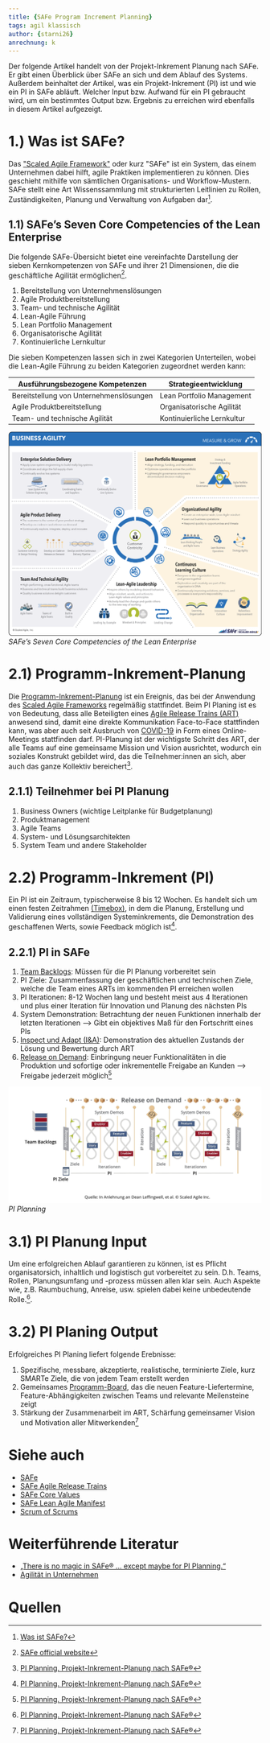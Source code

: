 ```yaml
---
title: {SAFe Program Increment Planning}
tags: agil klassisch
author: {starni26}
anrechnung: k
---
```

Der folgende Artikel handelt von der Projekt-Inkrement Planung nach SAFe. Er gibt einen Überblick über SAFe an sich und dem Ablauf des Systems. Außerdem beinhaltet der Artikel, was ein Projekt-Inkrement (PI) ist und wie ein PI in SAFe abläuft. Welcher Input bzw. Aufwand für ein PI gebraucht wird, um ein bestimmtes Output bzw. Ergebnis zu erreichen wird ebenfalls in diesem Artikel aufgezeigt.

# 1.) Was ist SAFe? 

Das ["Scaled Agile Framework"](https://www.atlassian.com/de/agile/agile-at-scale/what-is-safe) oder kurz "SAFe" ist ein System, das einem Unternehmen dabei hilft, agile Praktiken implementieren zu können. Dies geschieht mithilfe von sämtlichen Organisations- und Workflow-Mustern. 
SAFe stellt eine Art Wissenssammlung mit strukturierten Leitlinien zu Rollen, Zuständigkeiten, Planung und Verwaltung von Aufgaben dar[^1].

## 1.1) SAFe’s Seven Core Competencies of the Lean Enterprise

Die folgende SAFe-Übersicht bietet eine vereinfachte Darstellung der sieben Kernkompetenzen von SAFe und ihrer 21 Dimensionen, die die geschäftliche Agilität ermöglichen[^2].

1. Bereitstellung von Unternehmenslösungen
2. Agile Produktbereitstellung 
3. Team- und technische Agilität
4. Lean-Agile Führung
5. Lean Portfolio Management
6. Organisatorische Agilität
7. Kontinuierliche Lernkultur

Die sieben Kompetenzen lassen sich in zwei Kategorien Unterteilen, wobei die Lean-Agile Führung zu beiden Kategorien zugeordnet werden kann: 

| Ausführungsbezogene Kompetenzen          | Strategieentwicklung       |
| -----------------------------------------| -------------------------- |
| Bereitstellung von Unternehmenslösungen  | Lean Portfolio Management  |
| Agile Produktbereitstellung              | Organisatorische Agilität  |
| Team- und technische Agilität            | Kontinuierliche Lernkultur |

![SAFe’s Seven Core Competencies of the Lean Enterprise](SAFe_Program_Increment_Planning/Big_Picture_Overview_Image_Map-3.png)
*SAFe’s Seven Core Competencies of the Lean Enterprise*

# 2.1) Programm-Inkrement-Planung 

Die [Programm-Inkrement-Planung](https://www.microtool.de/wissen-online/was-ist-ein-pi-planning-in-safe/) ist ein Ereignis, das bei der Anwendung des [Scaled Agile Frameworks](https://www.atlassian.com/de/agile/agile-at-scale/what-is-safe) regelmäßig stattfindet. Beim PI Planing ist es von Bedeutung, dass alle Beteiligten eines [Agile Release Trains (ART)](https://www.scaledagileframework.com/agile-release-train/) anwesend sind, damit eine direkte Kommunikation Face-to-Face stattfinden kann, was aber auch seit Ausbruch von [COVID-19](https://de.wikipedia.org/wiki/COVID-19) in Form eines Online-Meetings stattfinden darf.
PI-Planung ist der wichtigste Schritt des ART, der alle Teams auf eine gemeinsame Mission und Vision ausrichtet, wodurch ein soziales Konstrukt gebildet wird, das die Teilnehmer:innen an sich, aber auch das ganze Kollektiv bereichert[^3].

## 2.1.1) Teilnehmer bei PI Planung

1. Business Owners (wichtige Leitplanke für Budgetplanung)
2. Produktmanagement
3. Agile Teams
4. System- und Lösungsarchitekten
5. System Team und andere Stakeholder

# 2.2) Programm-Inkrement (PI)

Ein PI ist ein Zeitraum, typischerweise 8 bis 12 Wochen. Es handelt sich um einen festen Zeitrahmen [(Timebox)](https://de.wikipedia.org/wiki/Timeboxing), in dem die Planung, Erstellung und Validierung eines vollständigen Systeminkrements, die Demonstration des geschaffenen Werts, sowie Feedback möglich ist[^3].


## 2.2.1) PI in SAFe

1. [Team Backlogs](https://www.scaledagileframework.com/team-backlog/): Müssen für die PI Planung vorbereitet sein
2. PI Ziele: Zusammenfassung der geschäftlichen und technischen Ziele, welche die Team eines ARTs im kommenden PI erreichen wollen 
3. PI Iterationen: 8-12 Wochen lang und besteht meist aus 4 Iterationen und plus einer Iteration für Innovation und Planung des nächsten PIs
4. System Demonstration: Betrachtung der neuen Funktionen innerhalb der letzten Iterationen --> Gibt ein objektives Maß für den Fortschritt eines PIs
5. [Inspect und Adapt (I&A)](https://scrum-in-der-praxis.de/glossary/inspect-adapt/): Demonstration des aktuellen Zustands der Lösung und Bewertung durch ART
6. [Release on Demand](https://www.scaledagileframework.com/release-on-demand/): Einbringung neuer Funktionalitäten in die Produktion und sofortige oder inkrementelle Freigabe an Kunden --> Freigabe jederzeit möglich[^3]

![PI Planning](SAFe_Program_Increment_Planning/PI-Planning-in-SAFe-Big-Picture.jpg) 
*PI Planning*


# 3.1) PI Planung Input

Um eine erfolgreichen Ablauf garantieren zu können, ist es Pflicht organisatorsich, inhaltlich und logistisch gut vorbereitet zu sein. D.h. Teams, Rollen, Planungsumfang und -prozess müssen allen klar sein. Auch Aspekte wie, z.B. Raumbuchung, Anreise, usw. spielen dabei keine unbedeutende Rolle.[^3].

# 3.2) PI Planing Output

Erfolgreiches PI Planing liefert folgende Erebnisse: 

1. Spezifische, messbare, akzeptierte, realistische, terminierte Ziele, kurz SMARTe Ziele, die von jedem Team erstellt werden
2. Gemeinsames [Programm-Board](https://www.myagilepartner.com/blog/index.php/2020/06/23/what-is-found-on-a-program-board/), das die neuen Feature-Liefertermine, Feature-Abhängigkeiten zwischen Teams und relevante Meilensteine zeigt
3. Stärkung der Zusammenarbeit im ART, Schärfung gemeinsamer Vision und Motivation aller Mitwerkenden[^3]

# Siehe auch

* [SAFe](https://github.com/starni26/ManagingProjectsSuccessfully.github.io/tree/main/kb/SAFe.md)
* [SAFe Agile Release Trains](https://github.com/starni26/ManagingProjectsSuccessfully.github.io/tree/main/kb/SAFe_Agile_Release_Trains.md)
* [SAFe Core Values](https://github.com/starni26/ManagingProjectsSuccessfully.github.io/tree/main/kb/SAFe_Core_Values.md)
* [SAFe Lean Agile Manifest](https://github.com/starni26/ManagingProjectsSuccessfully.github.io/tree/main/kb/SAFe_Lean_Agile_Manifest.md)
* [Scrum of Scrums](https://en.wikipedia.org/wiki/Scrum_(software_development)#Scrum_of_scrums)

# Weiterführende Literatur

* [„There is no magic in SAFe® ... except maybe for PI Planning.“](https://link.springer.com/content/pdf/10.1007%2F978-3-658-31001-1_19.pdf)
* [Agilität in Unternehmen](https://www.springerprofessional.de/agilitaet-in-unternehmen/19223202)


# Quellen

[^1]: [Was ist SAFe?](https://www.atlassian.com/de/agile/agile-at-scale/what-is-safe)
[^2]: [SAFe official website](https://www.scaledagileframework.com/#)
[^3]: [PI Planning. Projekt-Inkrement-Planung nach SAFe®](https://www.microtool.de/wissen-online/was-ist-ein-pi-planning-in-safe/)
